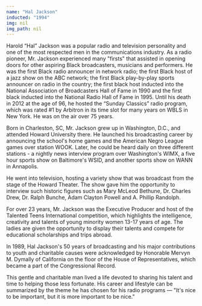 ```yaml
---
name: "Hal Jackson"
inducted: "1994"
img: nil
img_path: nil
---
```


Harold “Hal” Jackson was a popular radio and television personality and one of the most respected men in the communications industry. As a radio pioneer, Mr. Jackson experienced many "firsts" that assisted in opening doors for other aspiring Black broadcasters, musicians and performers. He was the first Black radio announcer in network radio; the first Black host of a jazz show on the ABC network; the first Black play-by-play sports announcer on radio in the country; the first black host inducted into the National Association of Broadcasters Hall of Fame in 1990 and the first black inducted into the National Radio Hall of Fame in 1995. Until his death in 2012 at the age of 96, he hosted the “Sunday Classics” radio program, which was rated #1 by Arbitron in its time slot for many years on WBLS in New York.  He was on the air over 75 years.

Born in Charleston, SC, Mr. Jackson grew up in Washington, D.C., and attended Howard University there. He launched his broadcasting career by announcing the school's home games and the American Negro League games over station WOOK. Later, he could be heard daily on three different stations - a nightly news interview program over Washington's WIMX, a five hour sports show on Baltimore's WSID, and another sports show on WANN in Annapolis. 

He went into television, hosting a variety show that was broadcast from the stage of the Howard Theater. The show gave him the opportunity to interview such historic figures such as Mary McLeod Bethune, Dr. Charles Drew, Dr. Ralph Bunche, Adam Clayton Powell and A. Phillip Randolph. 

For over 23 years, Mr. Jackson was the Executive Producer and host of the Talented Teens International competition, which highlights the intelligence, creativity and talents of young minority women 13-17 years of age. The ladies are given the opportunity to display their talents and compete for educational scholarships and trips abroad. 

In 1989, Hal Jackson's 50 years of broadcasting and his major contributions to youth and charitable causes were acknowledged by Honorable Mervyn M. Dymally of California on the floor of the House of Representatives, which became a part of the Congressional Record. 

This gentle and charitable man lived a life devoted to sharing his talent and time to helping those less fortunate. His career and lifestyle can be summarized by the theme he has chosen for his radio programs — "It's nice to be important, but it is more important to be nice."
